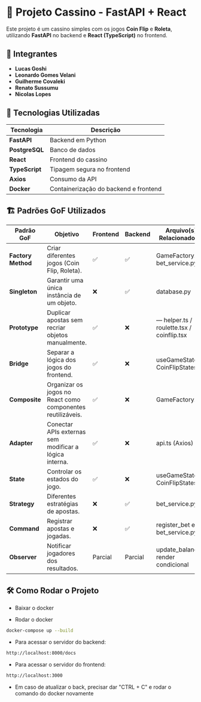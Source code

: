 # 🎰 Projeto Cassino - FastAPI + React

Este projeto é um cassino simples com os jogos **Coin Flip** e **Roleta**, utilizando **FastAPI** no backend e **React (TypeScript)** no frontend.

## 👥 Integrantes
- **Lucas Goshi**
- **Leonardo Gomes Velani**
- **Guilherme Covaleki**
- **Renato Sussumu**
- **Nicolas Lopes**

## 📌 Tecnologias Utilizadas

| Tecnologia  | Descrição |
|------------|--------------------------------|
| **FastAPI**    | Backend em Python |
| **PostgreSQL** | Banco de dados |
| **React**      | Frontend do cassino |
| **TypeScript** | Tipagem segura no frontend |
| **Axios**      | Consumo da API |
| **Docker**     | Containerização do backend e frontend |

## 🏗️ Padrões GoF Utilizados

| Padrão GoF       | Objetivo                                                         | Frontend | Backend | Arquivo(s) Relacionado(s) |
|------------------|------------------------------------------------------------------|----------|---------|-----------------------------|
| **Factory Method** | Criar diferentes jogos (Coin Flip, Roleta).                      | ✅        | ✅       | GameFactory.tsx, bet_service.py |
| **Singleton**      | Garantir uma única instância de um objeto.                      | ❌        | ✅       | database.py |
| **Prototype**      | Duplicar apostas sem recriar objetos manualmente.               | ✅        | ❌       | — helper.ts / roulette.tsx / coinflip.tsx|
| **Bridge**         | Separar a lógica dos jogos do frontend.                         | ✅        | ❌       | useGameState.ts, CoinFlipStates.ts  |
| **Composite**      | Organizar os jogos no React como componentes reutilizáveis.     | ✅        | ❌       | GameFactory.tsx |
| **Adapter**        | Conectar APIs externas sem modificar a lógica interna.          | ✅        | ❌       | api.ts (Axios) |
| **State**          | Controlar os estados do jogo.                                   | ✅        | ❌       | useGameState.ts, CoinFlipStates.ts |
| **Strategy**       | Diferentes estratégias de apostas.                              | ❌        | ✅       | bet_service.py |
| **Command**        | Registrar apostas e jogadas.                                    | ❌        | ✅       | register_bet em bet_service.py |
| **Observer**       | Notificar jogadores dos resultados.                             | Parcial   | Parcial  | update_balance, render condicional |

## 🛠️ Como Rodar o Projeto

- Baixar o docker

- Rodar o docker

```bash
docker-compose up --build
```
- Para acessar o servidor do backend:

```bash
http://localhost:8000/docs
```
- Para acessar o servidor do frontend:

```bash
http://localhost:3000
```
- Em caso de atualizar o back, precisar dar "CTRL + C" e rodar o comando do docker novamente
